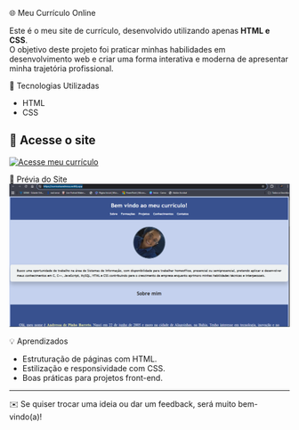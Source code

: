 🌐 Meu Currículo Online

Este é o meu site de currículo, desenvolvido utilizando apenas **HTML e CSS**.  
O objetivo deste projeto foi praticar minhas habilidades em desenvolvimento web e criar uma forma interativa e moderna de apresentar minha trajetória profissional.

🚀 Tecnologias Utilizadas
- HTML  
- CSS  

## 🔗 Acesse o site
[![Acesse meu currículo](https://img.shields.io/badge/🌐%20Ver%20Currículo%20Online-blue?style=for-the-badge)](https://curriculoandressa.netlify.app/)


📸 Prévia do Site
![Preview do Currículo](./postagem.png)

💡 Aprendizados
- Estruturação de páginas com HTML.  
- Estilização e responsividade com CSS.  
- Boas práticas para projetos front-end.  

---

✉️ Se quiser trocar uma ideia ou dar um feedback, será muito bem-vindo(a)!  
